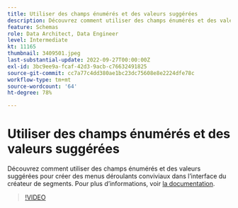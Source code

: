 ```yaml
---
title: Utiliser des champs énumérés et des valeurs suggérées
description: Découvrez comment utiliser des champs énumérés et des valeurs suggérées pour créer des menus déroulants conviviaux dans l’interface du créateur de segments.
feature: Schemas
role: Data Architect, Data Engineer
level: Intermediate
kt: 11165
thumbnail: 3409501.jpeg
last-substantial-update: 2022-09-27T00:00:00Z
exl-id: 3bc9ee9a-fcaf-42d3-9acb-c76632491825
source-git-commit: cc7a77c4dd380ae1bc23dc75608e8e2224dfe78c
workflow-type: tm+mt
source-wordcount: '64'
ht-degree: 78%

---
```


# Utiliser des champs énumérés et des valeurs suggérées

Découvrez comment utiliser des champs énumérés et des valeurs suggérées pour créer des menus déroulants conviviaux dans l’interface du créateur de segments. Pour plus d’informations, voir [la documentation](https://experienceleague.adobe.com/docs/experience-platform/xdm/ui/fields/enum.html).

>[!VIDEO](https://video.tv.adobe.com/v/3409501/?quality=12&learn=on)
